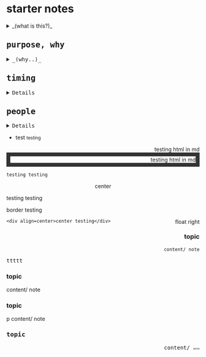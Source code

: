 <h1>starter notes</h1>
<details>
    <summary>        
        _(what is this?)_
    </summary>
    
</details>

<div>
    <kbd align=left>
        <h2>purpose, why</h2>
            <details>
                <summary>
                    _(why..)_
                </summary>
                intrapreneur canvas, capture expectations, build common understanding of "the big picture around the work"
            </detail>   
            notes...
    </kbd>
</div>

<div align=right>
 <kbd align=left>
  <h2>timing</h2>
   <details>
      ymse
   </detail>
   
   notes...
   
 </kbd>
</div>

<div align=center>
 <kbd align=left>
  <h2>people</h2>
   <details>
      various
   </detail>
   
   notes...
   
 </kbd>
</div>



* test <small>testing</small>

<div style="font: green; border: 10px" color="red" border="10" align=right>testing html in md</div>

<div style="font: green; border: 10px solid #333;" color="red" border="10" align=right>testing html in md</div>

    testing testing

<div align=center border=1>center</div>

testing testing

<div class="border">
    border testing
</div>

<p style="float:right">float right</p>

    <div align=center>center testing</div>

<div align=right>
<h3>topic</h3>
    
    content/ note

</div>

<kbd>ttttt</kbd>

<div float=right>
<h3>topic</h3>
content/ note
</div>

<p float=right>
<h3>topic</h3>
p content/ note
</p>


<div align=right>
<kbd align=left>
<h3>topic</h3>
content/ 
    <span style="font-size: 50%">note</span>
</kbd>
</div>
